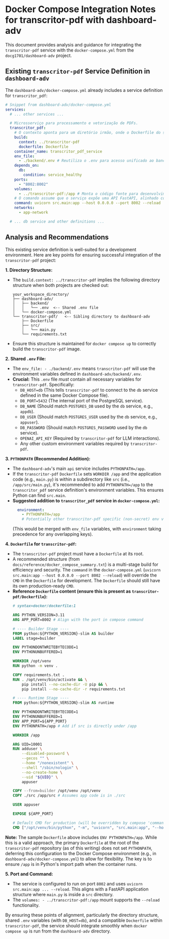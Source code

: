 # Docker Compose Integration Notes for transcritor-pdf with dashboard-adv

This document provides analysis and guidance for integrating the `transcritor-pdf` service with the `docker-compose.yml` from the `docg1701/dashboard-adv` project.

## Existing `transcritor-pdf` Service Definition in `dashboard-adv`

The `dashboard-adv/docker-compose.yml` already includes a service definition for `transcritor_pdf`:

```yaml
# Snippet from dashboard-adv/docker-compose.yml
services:
  # ... other services ...

  # Microsserviço para processamento e vetorização de PDFs.
  transcritor_pdf:
    # O contexto aponta para um diretório irmão, onde o Dockerfile do serviço deve residir.
    build:
      context: ../transcritor-pdf
      dockerfile: Dockerfile
    container_name: transcritor_pdf_service
    env_file:
      - ./backend/.env # Reutiliza o .env para acesso unificado ao banco de dados.
    depends_on:
      db:
        condition: service_healthy
    ports:
      - "8002:8002"
    volumes:
      - ../transcritor-pdf:/app # Monta o código fonte para desenvolvimento com live-reload.
    # O comando assume que o serviço expõe uma API FastAPI, alinhado com a arquitetura.
    command: uvicorn src.main:app --host 0.0.0.0 --port 8002 --reload
    networks:
      - app-network

  # ... db service and other definitions ...
```

## Analysis and Recommendations

This existing service definition is well-suited for a development environment. Here are key points for ensuring successful integration of the `transcritor-pdf` project:

**1. Directory Structure:**
   - The `build.context: ../transcritor-pdf` implies the following directory structure when both projects are checked out:
     ```
     your_workspace_directory/
     ├── dashboard-adv/
     │   ├── backend/
     │   │   └── .env  <-- Shared .env file
     │   └── docker-compose.yml
     └── transcritor-pdf/   <-- Sibling directory to dashboard-adv
         ├── Dockerfile
         ├── src/
         │   └── main.py
         └── requirements.txt
     ```
   - Ensure this structure is maintained for `docker compose up` to correctly build the `transcritor-pdf` image.

**2. Shared `.env` File:**
   - The `env_file: - ./backend/.env` means `transcritor-pdf` will use the environment variables defined in `dashboard-adv/backend/.env`.
   - **Crucial:** This `.env` file *must* contain all necessary variables for `transcritor-pdf`. Specifically:
     - `DB_HOST=db` (This tells `transcritor-pdf` to connect to the `db` service defined in the same Docker Compose file).
     - `DB_PORT=5432` (The internal port of the PostgreSQL service).
     - `DB_NAME` (Should match `POSTGRES_DB` used by the `db` service, e.g., `appdb`).
     - `DB_USER` (Should match `POSTGRES_USER` used by the `db` service, e.g., `appuser`).
     - `DB_PASSWORD` (Should match `POSTGRES_PASSWORD` used by the `db` service).
     - `OPENAI_API_KEY` (Required by `transcritor-pdf` for LLM interactions).
     - Any other custom environment variables required by `transcritor-pdf`.

**3. `PYTHONPATH` (Recommended Addition):**
   - The `dashboard-adv`'s main `api` service includes `PYTHONPATH=/app`.
   - If the `transcritor-pdf` `Dockerfile` sets `WORKDIR /app` and the application code (e.g., `main.py`) is within a subdirectory like `src` (i.e., `/app/src/main.py`), it's recommended to add `PYTHONPATH=/app` to the `transcritor_pdf` service definition's environment variables. This ensures Python can find `src.main`.
   - **Suggested addition to `transcritor_pdf` service in `docker-compose.yml`:**
     ```yaml
       environment:
         - PYTHONPATH=/app
         # Potentially other transcritor-pdf specific (non-secret) env vars if not in .env
     ```
     (This would be merged with `env_file` variables, with `environment` taking precedence for any overlapping keys).

**4. `Dockerfile` for `transcritor-pdf`:**
   - The `transcritor-pdf` project must have a `Dockerfile` at its root.
   - A recommended structure (from `docs/reference/docker_compose_summary.txt`) is a multi-stage build for efficiency and security. The `command` in the `docker-compose.yml` (`uvicorn src.main:app --host 0.0.0.0 --port 8002 --reload`) will override the `CMD` in the `Dockerfile` for development. The `Dockerfile` should still have its own production-ready `CMD`.
   - **Reference `Dockerfile` content (ensure this is present as `transcritor-pdf/Dockerfile`):**
     ```dockerfile
     # syntax=docker/dockerfile:1

     ARG PYTHON_VERSION=3.11
     ARG APP_PORT=8002 # Align with the port in compose command

     # ---- Builder Stage ----
     FROM python:${PYTHON_VERSION}-slim AS builder
     LABEL stage=builder

     ENV PYTHONDONTWRITEBYTECODE=1
     ENV PYTHONUNBUFFERED=1

     WORKDIR /opt/venv
     RUN python -m venv .

     COPY requirements.txt .
     RUN . /opt/venv/bin/activate && \
         pip install --no-cache-dir -U pip && \
         pip install --no-cache-dir -r requirements.txt

     # ---- Runtime Stage ----
     FROM python:${PYTHON_VERSION}-slim AS runtime

     ENV PYTHONDONTWRITEBYTECODE=1
     ENV PYTHONUNBUFFERED=1
     ENV APP_PORT=${APP_PORT}
     ENV PYTHONPATH=/app # Add if src is directly under /app

     WORKDIR /app

     ARG UID=10001
     RUN adduser \
         --disabled-password \
         --gecos "" \
         --home "/nonexistent" \
         --shell "/sbin/nologin" \
         --no-create-home \
         --uid "${UID}" \
         appuser

     COPY --from=builder /opt/venv /opt/venv
     COPY ./src /app/src # Assumes app code is in ./src

     USER appuser

     EXPOSE ${APP_PORT}

     # Default CMD for production (will be overridden by compose 'command' in dev)
     CMD ["/opt/venv/bin/python", "-m", "uvicorn", "src.main:app", "--host", "0.0.0.0", "--port", "${APP_PORT}"]
     ```

**Note:** The sample `Dockerfile` above includes `ENV PYTHONPATH=/app`. While this is a valid approach, the primary `Dockerfile` at the root of the `transcritor-pdf` repository (as of this writing) does not set `PYTHONPATH`, deferring this configuration to the Docker Compose environment (e.g., in `dashboard-adv/docker-compose.yml`) to allow for flexibility. The key is to ensure `/app` is in Python's import path when the container runs.

**5. Port and Command:**
   - The service is configured to run on port `8002` and uses `uvicorn src.main:app ... --reload`. This aligns with a FastAPI application structure where `main.py` is inside a `src` directory.
   - The `volumes: - ../transcritor-pdf:/app` mount supports the `--reload` functionality.

By ensuring these points of alignment, particularly the directory structure, shared `.env` variables (with `DB_HOST=db`), and a compatible `Dockerfile` within `transcritor-pdf`, the service should integrate smoothly when `docker compose up` is run from the `dashboard-adv` directory.
